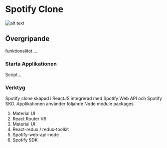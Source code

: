 # Spotify Clone

![alt text](https://scontent-arn2-1.xx.fbcdn.net/v/t1.6435-9/179724720_5733102616707605_5196641357823965706_n.jpg?stp=dst-jpg_p320x320&_nc_cat=106&ccb=1-7&_nc_sid=8631f5&_nc_ohc=Q3q-7FGRFNgAX-QkibL&_nc_ht=scontent-arn2-1.xx&oh=00_AT-wm686oGi8eCUJrLPQLYZf5o2jb6vLPE8FcEzKoQzlyw&oe=6313F3BB)


## Övergripande
funktionalitet....

### Starta Applikationen
Script...



### Verktyg
Spotify clone skapad i ReactJS integrerad med Spotify Web API och Spotify SKD.
Applikationen använder följande Node module packages
1. Material UI
2. React Router V6
3. Material UI
4. React-redux / redux-toolkit
5. Spotify-web-api-node
6. Spotify SDK
